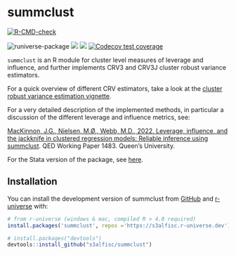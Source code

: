 
<!-- README.md is generated from README.Rmd. Please edit that file -->

# summclust

<!-- badges: start -->

[![R-CMD-check](https://github.com/s3alfisc/summclust/workflows/R-CMD-check/badge.svg)](https://github.com/s3alfisc/summclust/actions)
<!-- [![pkgcheck](https://github.com/s3alfisc/summclust/workflows/pkgcheck/badge.svg)](https://github.com/s3alfisc/summclust/actions?query=workflow%3Apkgcheck) -->
![runiverse-package](https://s3alfisc.r-universe.dev/badges/summclust)
[![](http://cranlogs.r-pkg.org/badges/grand-total/summclust?color=blue)](https://cran.r-project.org/package=summclust)
[![](http://cranlogs.r-pkg.org/badges/last-month/summclust?color=green)](https://cran.r-project.org/package=summclust)
[![Codecov test
coverage](https://codecov.io/gh/s3alfisc/summclust/branch/main/graph/badge.svg)](https://app.codecov.io/gh/s3alfisc/summclust?branch=main)
<!-- badges: end -->

`summclust` is an R module for cluster level measures of leverage and
influence, and further implements CRV3 and CRV3J cluster robust variance
estimators.

For a quick overview of different CRV estimators, take a look at the
[cluster robust variance estimation
vignette](https://s3alfisc.github.io/summclust/articles/Cluster-Robust-Variance-Estimators-CRV-1-3.html).

For a very detailed description of the implemented methods, in
particular a discussion of the different leverage and influence metrics,
see:

[MacKinnon, J.G., Nielsen, M.Ø., Webb, M.D., 2022. Leverage, influence,
and the jackknife in clustered regression models: Reliable inference
using summclust](https://arxiv.org/abs/2205.03288). QED Working Paper
1483. Queen’s University.

For the Stata version of the package, see
[here](https://github.com/mattdwebb/summclust).

## Installation

You can install the development version of summclust from
[GitHub](https://github.com/) and [r-universe](https://r-universe.dev/)
with:

``` r
# from r-universe (windows & mac, compiled R > 4.0 required)
install.packages('summclust', repos ='https://s3alfisc.r-universe.dev')

# install.packages("devtools")
devtools::install_github("s3alfisc/summclust")
```
